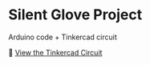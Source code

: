 # Silent Glove Project

Arduino code + Tinkercad circuit

🔗 [View the Tinkercad Circuit](https://www.tinkercad.com/things/fUqIqVnhajS-silentglove?sharecode=5AfdDpdLQBgU_BsORyv_ipkENkHdfL3Xiq4-2OvLRJo)
